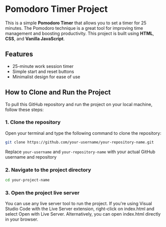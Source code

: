 # Pomodoro Timer Project

This is a simple **Pomodoro Timer** that allows you to set a timer for 25 minutes. The Pomodoro technique is a great tool for improving time management and boosting productivity. This project is built using **HTML**, **CSS**, and **Vanilla JavaScript**.

## Features
- 25-minute work session timer
- Simple start and reset buttons
- Minimalist design for ease of use

## How to Clone and Run the Project

To pull this GitHub repository and run the project on your local machine, follow these steps:

### 1. Clone the repository
Open your terminal and type the following command to clone the repository:
```bash
git clone https://github.com/your-username/your-repository-name.git
```
Replace `your-username` and `your-repository-name` with your actual GitHub username and repository

### 2. Navigate  to the project directory
```bash
cd your-project-name
```
### 3. Open the project live server
You can use any live server tool to run the project. If you're using Visual Studio Code with the Live Server extension, right-click on index.html and select Open with Live Server. Alternatively, you can open index.html directly in your browser.


